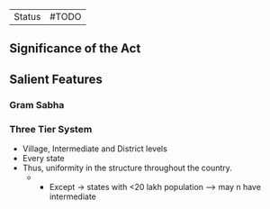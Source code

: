 |        |       |
| ------ | ----- |
| Status | #TODO |
## Significance of the Act

## Salient Features
### Gram Sabha

### Three Tier System
- Village, Intermediate and District levels
- Every state
- Thus, uniformity in the structure throughout the country.
	- 	- Except -> states with <20 lakh population --> may n have intermediate 
 
 ###  